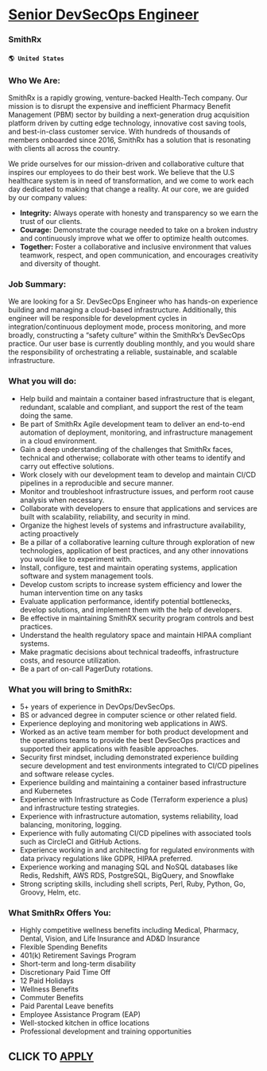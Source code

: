 # [Senior DevSecOps Engineer](https://www.remotewlb.com/apply/senior-devsecops-engineer-86844)  
### SmithRx  
#### `🌎 United States`  

### Who We Are:

SmithRx is a rapidly growing, venture-backed Health-Tech company. Our mission is to disrupt the expensive and inefficient Pharmacy Benefit Management (PBM) sector by building a next-generation drug acquisition platform driven by cutting edge technology, innovative cost saving tools, and best-in-class customer service. With hundreds of thousands of members onboarded since 2016, SmithRx has a solution that is resonating with clients all across the country.

We pride ourselves for our mission-driven and collaborative culture that inspires our employees to do their best work. We believe that the U.S healthcare system is in need of transformation, and we come to work each day dedicated to making that change a reality. At our core, we are guided by our company values:

  *  **Integrity:** Always operate with honesty and transparency so we earn the trust of our clients.
  *  **Courage:** Demonstrate the courage needed to take on a broken industry and continuously improve what we offer to optimize health outcomes.
  *  **Together:** Foster a collaborative and inclusive environment that values teamwork, respect, and open communication, and encourages creativity and diversity of thought.

### Job Summary:

We are looking for a Sr. DevSecOps Engineer who has hands-on experience building and managing a cloud-based infrastructure. Additionally, this engineer will be responsible for development cycles in integration/continuous deployment mode, process monitoring, and more broadly, constructing a “safety culture” within the SmithRx’s DevSecOps practice. Our user base is currently doubling monthly, and you would share the responsibility of orchestrating a reliable, sustainable, and scalable infrastructure.

### What you will do:

  * Help build and maintain a container based infrastructure that is elegant, redundant, scalable and compliant, and support the rest of the team doing the same.
  * Be part of SmithRx Agile development team to deliver an end-to-end automation of deployment, monitoring, and infrastructure management in a cloud environment.
  * Gain a deep understanding of the challenges that SmithRx faces, technical and otherwise; collaborate with other teams to identify and carry out effective solutions.
  * Work closely with our development team to develop and maintain CI/CD pipelines in a reproducible and secure manner.
  * Monitor and troubleshoot infrastructure issues, and perform root cause analysis when necessary.
  * Collaborate with developers to ensure that applications and services are built with scalability, reliability, and security in mind.
  * Organize the highest levels of systems and infrastructure availability, acting proactively
  * Be a pillar of a collaborative learning culture through exploration of new technologies, application of best practices, and any other innovations you would like to experiment with.
  * Install, configure, test and maintain operating systems, application software and system management tools.
  * Develop custom scripts to increase system efficiency and lower the human intervention time on any tasks
  * Evaluate application performance, identify potential bottlenecks, develop solutions, and implement them with the help of developers.
  * Be effective in maintaining SmithRX security program controls and best practices.
  * Understand the health regulatory space and maintain HIPAA compliant systems.
  * Make pragmatic decisions about technical tradeoffs, infrastructure costs, and resource utilization.
  * Be a part of on-call PagerDuty rotations.

### What you will bring to SmithRx:

  * 5+ years of experience in DevOps/DevSecOps.
  * BS or advanced degree in computer science or other related field.
  * Experience deploying and monitoring web applications in AWS.
  * Worked as an active team member for both product development and the operations teams to provide the best DevSecOps practices and supported their applications with feasible approaches.
  * Security first mindset, including demonstrated experience building secure development and test environments integrated to CI/CD pipelines and software release cycles.
  * Experience building and maintaining a container based infrastructure and Kubernetes
  * Experience with Infrastructure as Code (Terraform experience a plus) and infrastructure testing strategies.
  * Experience with infrastructure automation, systems reliability, load balancing, monitoring, logging.
  * Experience with fully automating CI/CD pipelines with associated tools such as CircleCI and GitHub Actions. 
  * Experience working in and architecting for regulated environments with data privacy regulations like GDPR, HIPAA preferred.
  * Experience working and managing SQL and NoSQL databases like Redis, Redshift, AWS RDS, PostgreSQL, BigQuery, and Snowflake
  * Strong scripting skills, including shell scripts, Perl, Ruby, Python, Go, Groovy, Helm, etc.

### What SmithRx Offers You:

  * Highly competitive wellness benefits including Medical, Pharmacy, Dental, Vision, and Life Insurance and AD&D Insurance
  * Flexible Spending Benefits 
  * 401(k) Retirement Savings Program 
  * Short-term and long-term disability
  * Discretionary Paid Time Off 
  * 12 Paid Holidays
  * Wellness Benefits
  * Commuter Benefits 
  * Paid Parental Leave benefits
  * Employee Assistance Program (EAP)
  * Well-stocked kitchen in office locations
  * Professional development and training opportunities

  
## CLICK TO [APPLY](https://www.remotewlb.com/apply/senior-devsecops-engineer-86844)

